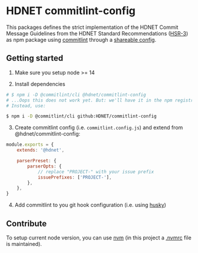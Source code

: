 # HDNET commitlint-config

This packages defines the strict implementation of the HDNET Commit Message Guidelines 
from the HDNET Standard Recommendations 
([HSR-3](https://wiki.hdnet.de/display/OPS/HSR-3%3A+Git+Commit-Messages)) as npm package
using [commitlint](https://commitlint.js.org/) 
through a [shareable config](https://commitlint.js.org/#/concepts-shareable-config). 

## Getting started

1. Make sure you setup node >= 14

2. Install dependencies
```bash
# $ npm i -D @commitlint/cli @hdnet/commitlint-config
# ...Oops this does not work yet. But: we'll have it in the npm registry soon.
# Instead, use:

$ npm i -D @commitlint/cli github:HDNET/commitlint-config
```

3. Create commitlint config (i.e. `commitlint.config.js`) and extend from @hdnet/commitlint-config:
```javascript
module.exports = {
    extends: '@hdnet',

    parserPreset: {
        parserOpts: {
            // replace "PROJECT-" with your issue prefix
            issuePrefixes: ['PROJECT-'],
        },
    },
}
```

4. Add commitlint to you git hook configuration (i.e. using [husky](https://commitlint.js.org/#/guides-local-setup?id=install-husky))


## Contribute

To setup current node version, you can use [nvm](https://github.com/nvm-sh/nvm) 
(in this project a [.nvmrc](./.nvmrc) file is maintained).
